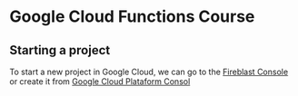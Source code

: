 
<!--You have to create a README file just for convention-->
# Google Cloud Functions Course
## Starting a project
To start a new project in Google Cloud, we can go to the
[Fireblast Console](https//:console.fireblas.google.com) or
create  it from [Google Cloud Plataform Consol](https//:console.google.com)

